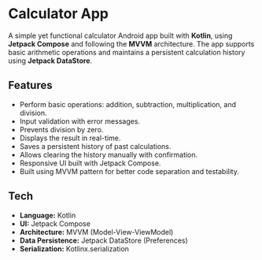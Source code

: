 # Calculator App 

A simple yet functional calculator Android app built with **Kotlin**, using **Jetpack Compose** and following the **MVVM** architecture. The app supports basic arithmetic operations and maintains a persistent calculation history using **Jetpack DataStore**.

## Features 

- Perform basic operations: addition, subtraction, multiplication, and division.
- Input validation with error messages.
- Prevents division by zero.
- Displays the result in real-time.
- Saves a persistent history of past calculations.
- Allows clearing the history manually with confirmation.
- Responsive UI built with Jetpack Compose.
- Built using MVVM pattern for better code separation and testability.

## Tech 

- **Language:** Kotlin
- **UI:** Jetpack Compose
- **Architecture:** MVVM (Model-View-ViewModel)
- **Data Persistence:** Jetpack DataStore (Preferences)
- **Serialization:** Kotlinx.serialization

